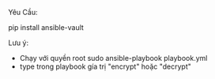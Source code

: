 Yêu Cầu:

pip install ansible-vault

Lưu ý:

- Chạy với quyền root sudo ansible-playbook playbook.yml
- type trong playbook gía trị "encrypt" hoặc "decrypt"
